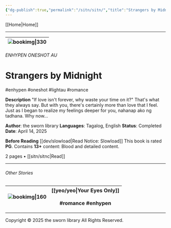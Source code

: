 ```yaml
---
{"dg-publish":true,"permalink":"/sitn/sitn/","title":"Strangers by Midnight"}
---
```



[[Home\|Home]]

***


| ![bookimg\|330](/img/user/sitn/sitncover.webp) |
| :-----------------------------: |
###### ENHYPEN ONESHOT AU
# Strangers by Midnight
#enhypen #oneshot #lightau #romance

**Description**
"If love isn't forever, why waste your time on it?"
That's what they always say. But with you, there's certainly more than love that I feel. Just as I began to realize my feelings deeper for you, nahanap ako ng tadhana. Why now...

**Author**: the sworn library
**Languages**: Tagalog, English
**Status**: Completed
**Date**: April 14, 2025

**Before Reading**
[[dev/slowload\|Read Notice: Slowload]]
This book is rated **PG**.
Contains **13+** content:
Blood and detailed content.

2 pages • [[sitn/sitnc\|Read]]

***

###### Other Stories

| ![bookimg\|160](/img/user/yeo/yeostorage/yeocover.webp) | [[yeo/yeo\|Your Eyes Only]] <br> <br> #romance #enhypen |
| :----------------------------: | --------------------------------------------------- |

***
Copyright © 2025 the sworn library
All Rights Reserved.